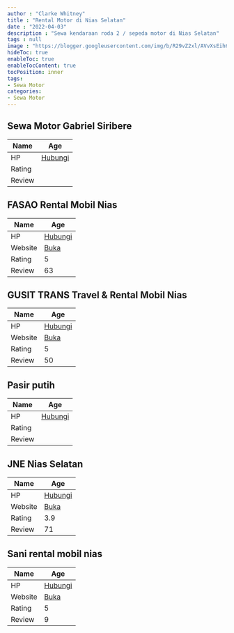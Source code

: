 ```yaml
---
author : "Clarke Whitney"
title : "Rental Motor di Nias Selatan"
date : "2022-04-03"
description : "Sewa kendaraan roda 2 / sepeda motor di Nias Selatan"
tags : null
image : "https://blogger.googleusercontent.com/img/b/R29vZ2xl/AVvXsEih6qQ2YgbCIqLBafylLFiKJNJOOoYPBZLisM3sGDMM6czYYRl2vDA96xbbV0TzdhqE3-BcOddyVmzV5AebGcrDz580tKJaSRrkbhXH2EYwX90vN_9Sw_Ctq6O4x-dqAEdf172j92VX3GSHXZa9b1ufWynbLW7nfF-Nh4c6kokosoPEeGBwLLX46EtyRA/w300-h200/rental-motor-di-nias-selatan.png"
hideToc: true
enableToc: true
enableTocContent: true
tocPosition: inner
tags:
- Sewa Motor
categories:
- Sewa Motor
---
```



## Sewa Motor Gabriel Siribere

Name | Age
--------|------
HP | [Hubungi](https://pcandroidplayer.blogspot.com/?clayads=https://getnumber.ndower.dev?phone=MDgxMjY4NzI1Nzcx)
Rating | 
Review | 


## FASAO Rental Mobil Nias

Name | Age
--------|------
HP | [Hubungi](https://pcandroidplayer.blogspot.com/?clayads=https://getnumber.ndower.dev?phone=MDgyMzY3NDE0Njg4)
Website | [Buka](https://pcandroidplayer.blogspot.com/?clayads=aHR0cDovL3JlbnRhbG1vYmlsbmlhcy5jb20v) 
Rating | 5
Review | 63


## GUSIT TRANS Travel &amp; Rental Mobil Nias

Name | Age
--------|------
HP | [Hubungi](https://pcandroidplayer.blogspot.com/?clayads=https://getnumber.ndower.dev?phone=MDgyMjQ1OTc3NDM3)
Website | [Buka](https://pcandroidplayer.blogspot.com/?clayads=aHR0cHM6Ly9tb2JpbHJlbnRhbG5pYXMud29yZHByZXNzLmNvbS8=) 
Rating | 5
Review | 50


## Pasir putih

Name | Age
--------|------
HP | [Hubungi](https://pcandroidplayer.blogspot.com/?clayads=https://getnumber.ndower.dev?phone=)
Rating | 
Review | 


## JNE Nias Selatan

Name | Age
--------|------
HP | [Hubungi](https://pcandroidplayer.blogspot.com/?clayads=https://getnumber.ndower.dev?phone=MDg1MzYyODIwNzAy)
Website | [Buka](https://pcandroidplayer.blogspot.com/?clayads=aHR0cDovL2puZS5jby5pZC8=) 
Rating | 3.9
Review | 71


## Sani rental mobil nias

Name | Age
--------|------
HP | [Hubungi](https://pcandroidplayer.blogspot.com/?clayads=https://getnumber.ndower.dev?phone=MDg1MjcwMzkwMTQz)
Website | [Buka](https://pcandroidplayer.blogspot.com/?clayads=aHR0cDovL3NhbmlyZW50Y2FyLmJsb2dzcG90LmNvbS8yMDE1LzExL3NhbmktcmVudGFsLW1vYmlsLWRpLXB1bGF1LW5pYXMtc2FuaS5odG1s) 
Rating | 5
Review | 9


